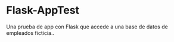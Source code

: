 # Flask-AppTest
 Una prueba de app con Flask que accede a una base de datos de empleados ficticia..
